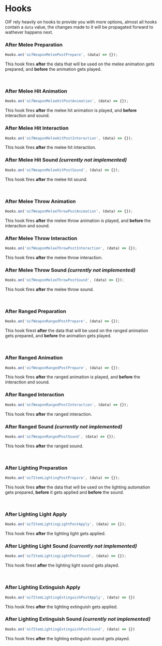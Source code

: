 # Hooks
OIF rely heavily on hooks to provide you with more options, almost all hooks contain a `data` value, the changes made to it will be propagated forward to wathever happens next.

### After Melee Preparation
```js
Hooks.on('oifWeaponMeleePostPrepare', (data) => {});
```
This hook fires **after** the data that will be used on the melee animation gets prepared, and **before** the animation gets played.

</br>

### After Melee Hit Animation
```js
Hooks.on('oifWeaponMeleeHitPostAnimation', (data) => {});
```
This hook fires **after** the melee hit animation is played, and **before** interaction and sound.

### After Melee Hit Interaction
```js
Hooks.on('oifWeaponMeleeHitPostInteraction', (data) => {});
```
This hook fires **after** the melee hit interaction.

### After Melee Hit Sound _(currently not implemented)_
```js
Hooks.on('oifWeaponMeleeHitPostSound', (data) => {});
```
This hook fires **after** the melee hit sound.

</br>

### After Melee Throw Animation
```js
Hooks.on('oifWeaponMeleeThrowPostAnimation', (data) => {});
```
This hook fires **after** the melee throw animation is played, and **before** the interaction and sound.

### After Melee Throw Interaction
```js
Hooks.on('oifWeaponMeleeThrowPostInteraction', (data) => {});
```
This hook fires **after** the melee throw interaction.

### After Melee Throw Sound _(currently not implemented)_
```js
Hooks.on('oifWeaponMeleeThrowPostSound', (data) => {});
```
This hook fires **after** the melee throw sound.

</br>

### After Ranged Preparation
```js
Hooks.on('oifWeaponRangedPostPrepare', (data) => {});
```
This hook firest **after** the data that will be used on the ranged animation gets prepared, and **before** the animation gets played.

</br>

### After Ranged Animation
```js
Hooks.on('oifWeaponRangedPostPrepare', (data) => {});
```
This hook fires **after** the ranged animation is played, and **before** the interaction and sound.

### After Ranged Interaction
```js
Hooks.on('oifWeaponRangedPostInteraction', (data) => {});
```
This hook fires **after** the ranged interaction.

### After Ranged Sound _(currently not implemented)_
```js
Hooks.on('oifWeaponRangedPostSound', (data) => {});
```
This hook fires **after** the ranged sound.


</br>

### After Lighting Preparation
```js
Hooks.on('oifItemLightingPostPrepare', (data) => {});
```
This hook fires **after** the data that will be used on the lighting automation gets prepared, **before** it gets applied and **before** the sound.

</br>

### After Lighting Light Apply
```js
Hooks.on('oifItemLightingLightPostApply', (data) => {});
```
This hook fires **after** the lighting light gets applied.

### After Lighting Light Sound _(currently not implemented)_
```js
Hooks.on('oifItemLightingLightPostSound', (data) => {});
```
This hook firest **after** the lighting light sound gets played.

</br>

### After Lighting Extinguish Apply
```js
Hooks.on('oifItemLightingExtinguishPostApply', (data) => {})
```
This hook fires **after** the lighting extinguish gets applied.

### After Lighting Extinguish Sound _(currently not implemented)_
```js
Hooks.on('oifItemLightingExtinguishPostSound', (data) => {})
```
This hook fires **after** the lighting extinguish sound gets played.
